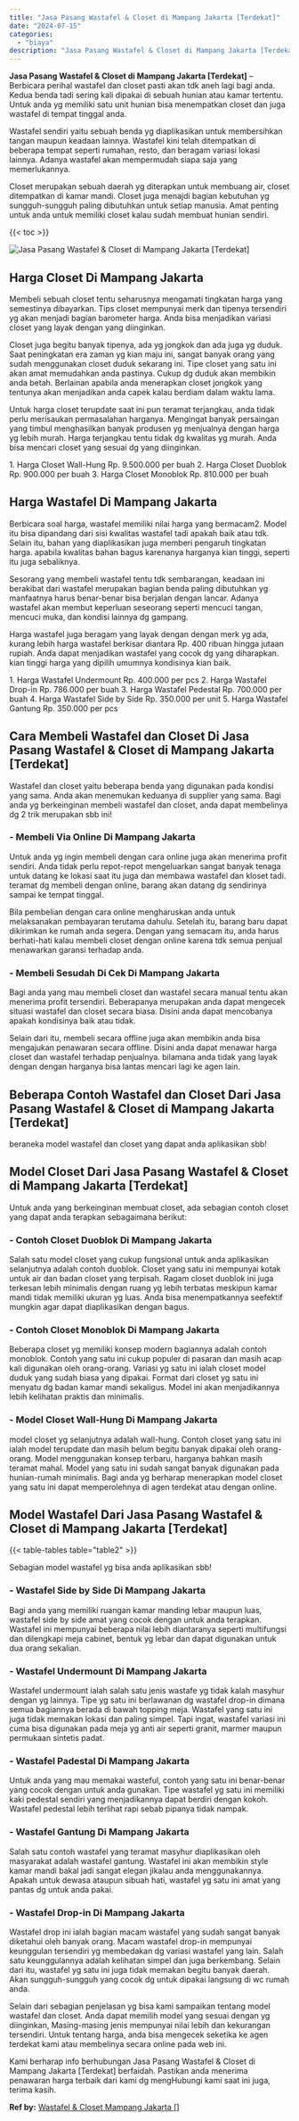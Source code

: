 ```yaml
---
title: "Jasa Pasang Wastafel & Closet di Mampang Jakarta [Terdekat]"
date: "2024-07-15"
categories: 
  - "biaya"
description: "Jasa Pasang Wastafel & Closet di Mampang Jakarta [Terdekat]. Kami berharap info berhubungan Jasa Pasang Wastafel & Closet di Mampang Jakarta [Terdekat] ber..."
---
```


**Jasa Pasang Wastafel & Closet di Mampang Jakarta \[Terdekat\]** – Berbicara perihal wastafel dan closet pasti akan tdk aneh lagi bagi anda. Kedua benda tadi sering kali dipakai di sebuah hunian atau kamar tertentu. Untuk anda yg memiliki satu unit hunian bisa menempatkan closet dan juga wastafel di tempat tinggal anda.

Wastafel sendiri yaitu sebuah benda yg diaplikasikan untuk membersihkan tangan maupun keadaan lainnya. Wastafel kini telah ditempatkan di beberapa tempat seperti rumahan, resto, dan beragam variasi lokasi lainnya. Adanya wastafel akan mempermudah siapa saja yang memerlukannya.

Closet merupakan sebuah daerah yg diterapkan untuk membuang air, closet ditempatkan di kamar mandi. Closet juga menajdi bagian kebutuhan yg sungguh-sungguh paling dibutuhkan untuk setiap manusia. Amat penting untuk anda untuk memiliki closet kalau sudah membuat hunian sendiri.

{{< toc >}}

![Jasa Pasang Wastafel & Closet di Mampang Jakarta [Terdekat]](/images/wastafel-closet-murah16.png)

## Harga Closet Di Mampang Jakarta

Membeli sebuah closet tentu seharusnya mengamati tingkatan harga yang semestinya dibayarkan. Tips closet mempunyai merk dan tipenya tersendiri yg akan menjadi bagian barometer harga. Anda bisa menjadikan variasi closet yang layak dengan yang diinginkan.

Closet juga begitu banyak tipenya, ada yg jongkok dan ada juga yg duduk. Saat peningkatan era zaman yg kian maju ini, sangat banyak orang yang sudah menggunakan closet duduk sekarang ini. Tipe closet yang satu ini akan amat memudahkan anda pastinya. Cukup dg duduk akan membikin anda betah. Berlainan apabila anda menerapkan closet jongkok yang tentunya akan menjadikan anda capek kalau berdiam dalam waktu lama.

Untuk harga closet terupdate saat ini pun teramat terjangkau, anda tidak perlu merisaukan permasalahan harganya. Mengingat banyak persaingan yang timbul menghasilkan banyak produsen yg menjualnya dengan harga yg lebih murah. Harga terjangkau tentu tidak dg kwalitas yg murah. Anda bisa mencari closet yang sesuai dg yang diinginkan.

1\. Harga Closet Wall-Hung Rp. 9.500.000 per buah 2. Harga Closet Duoblok Rp. 900.000 per buah 3. Harga Closet Monoblok Rp. 810.000 per buah

## Harga Wastafel Di Mampang Jakarta

Berbicara soal harga, wastafel memiliki nilai harga yang bermacam2. Model itu bisa dipandang dari sisi kwalitas wastafel tadi apakah baik atau tdk. Selain itu, bahan yang diaplikasikan juga memberi pengaruh tingkatan harga. apabila kwalitas bahan bagus karenanya harganya kian tinggi, seperti itu juga sebaliknya.

Sesorang yang membeli wastafel tentu tdk sembarangan, keadaan ini berakibat dari wastafel merupakan bagian benda paling dibutuhkan yg manfaatnya harus benar-benar bisa berjalan dengan lancar. Adanya wastafel akan membut keperluan seseorang seperti mencuci tangan, mencuci muka, dan kondisi lainnya dg gampang.

Harga wastafel juga beragam yang layak dengan dengan merk yg ada, kurang lebih harga wastafel berkisar diantara Rp. 400 ribuan hingga jutaan rupiah. Anda dapat menjadikan wastafel yang cocok dg yang diharapkan. kian tinggi harga yang dipilih umumnya kondisinya kian baik.

1\. Harga Wastafel Undermount Rp. 400.000 per pcs 2. Harga Wastafel Drop-in Rp. 786.000 per buah 3. Harga Wastafel Pedestal Rp. 700.000 per buah 4. Harga Wastafel Side by Side Rp. 350.000 per unit 5. Harga Wastafel Gantung Rp. 350.000 per pcs

## Cara Membeli Wastafel dan Closet Di Jasa Pasang Wastafel & Closet di Mampang Jakarta \[Terdekat\]

Wastafel dan closet yaitu beberapa benda yang digunakan pada kondisi yang sama. Anda akan menemukan keduanya di supplier yang sama. Bagi anda yg berkeinginan membeli wastafel dan closet, anda dapat membelinya dg 2 trik merupakan sbb ini!

### \- Membeli Via Online Di Mampang Jakarta

Untuk anda yg ingin membeli dengan cara online juga akan menerima profit sendiri. Anda tidak perlu repot-repot mengeluarkan sangat banyak tenaga untuk datang ke lokasi saat itu juga dan membawa wastafel dan kloset tadi. teramat dg membeli dengan online, barang akan datang dg sendirinya sampai ke tempat tinggal.

Bila pembelian dengan cara online mengharuskan anda untuk melaksanakan pembayaran terutama dahulu. Setelah itu, barang baru dapat dikirimkan ke rumah anda segera. Dengan yang semacam itu, anda harus berhati-hati kalau membeli closet dengan online karena tdk semua penjual menawarkan garansi terhadap anda.

### \- Membeli Sesudah Di Cek Di Mampang Jakarta

Bagi anda yang mau membeli closet dan wastafel secara manual tentu akan menerima profit tersendiri. Beberapanya merupakan anda dapat mengecek situasi wastafel dan closet secara biasa. Disini anda dapat mencobanya apakah kondisinya baik atau tidak.

Selain dari itu, membeli secara offline juga akan membikin anda bisa mengajukan penawaran secara offline. Disini anda dapat menawar harga closet dan wastafel terhadap penjualnya. bilamana anda tidak yang layak dengan dengan harganya bisa lantas mencari lagi ke agen lain.

## Beberapa Contoh Wastafel dan Closet Dari Jasa Pasang Wastafel & Closet di Mampang Jakarta \[Terdekat\]

beraneka model wastafel dan closet yang dapat anda aplikasikan sbb!

## Model Closet Dari Jasa Pasang Wastafel & Closet di Mampang Jakarta \[Terdekat\]

Untuk anda yang berkeinginan membuat closet, ada sebagian contoh closet yang dapat anda terapkan sebagaimana berikut:

### \- Contoh Closet Duoblok Di Mampang Jakarta

Salah satu model closet yang cukup fungsional untuk anda aplikasikan selanjutnya adalah contoh duoblok. Closet yang satu ini mempunyai kotak untuk air dan badan closet yang terpisah. Ragam closet duoblok ini juga terkesan lebih minimalis dengan ruang yg lebih terbatas meskipun kamar mandi tidak memiliki ukuran yg luas. Anda bisa menempatkannya seefektif mungkin agar dapat diaplikasikan dengan bagus.

### \- Contoh Closet Monoblok Di Mampang Jakarta

Beberapa closet yg memiliki konsep modern bagiannya adalah contoh monoblok. Contoh yang satu ini cukup populer di pasaran dan masih acap kali digunakan oleh orang-orang. Variasi yg satu ini ialah closet model duduk yang sudah biasa yang dipakai. Format dari closet yg satu ini menyatu dg badan kamar mandi sekaligus. Model ini akan menjadikannya lebih kelihatan praktis dan minimalis.

### \- Model Closet Wall-Hung Di Mampang Jakarta

model closet yg selanjutnya adalah wall-hung. Contoh closet yang satu ini ialah model terupdate dan masih belum begitu banyak dipakai oleh orang-orang. Model menggunakan konsep terbaru, harganya bahkan masih teramat mahal. Model yang satu ini sudah sangat banyak digunakan pada hunian-rumah minimalis. Bagi anda yg berharap menerapkan model closet yang satu ini dapat memperolehnya di agen terdekat atau dengan online.

## Model Wastafel Dari Jasa Pasang Wastafel & Closet di Mampang Jakarta \[Terdekat\]

{{< table-tables table="table2" >}}

Sebagian model wastafel yg bisa anda aplikasikan sbb!

### \- Wastafel Side by Side Di Mampang Jakarta

Bagi anda yang memiliki ruangan kamar manding lebar maupun luas, wastafel side by side amat yang cocok dengan untuk anda terapkan. Wastafel ini mempunyai beberapa nilai lebih diantaranya seperti multifungsi dan dilengkapi meja cabinet, bentuk yg lebar dan dapat digunakan untuk dua orang sekalian.

### \- Wastafel Undermount Di Mampang Jakarta

Wastafel undermount ialah salah satu jenis wastafe yg tidak kalah masyhur dengan yg lainnya. Tipe yg satu ini berlawanan dg wastafel drop-in dimana semua bagiannya berada di bawah topping meja. Wastafel yang satu ini juga tidak memakan lokasi dan paling simpel. Tapi ingat, wastafel variasi ini cuma bisa digunakan pada meja yg anti air seperti granit, marmer maupun permukaan sintetis padat.

### \- Wastafel Padestal Di Mampang Jakarta

Untuk anda yang mau memakai wasteful, contoh yang satu ini benar-benar yang cocok dengan untuk anda gunakan. Tipe wastafel yg satu ini memiliki kaki pedestal sendiri yang menjadikannya dapat berdiri dengan kokoh. Wastafel pedestal lebih terlihat rapi sebab pipanya tidak nampak.

### \- Wastafel Gantung Di Mampang Jakarta

Salah satu contoh wastafel yang teramat masyhur diaplikasikan oleh masyarakat adalah wastafel gantung. Wastafel ini akan membikin style kamar mandi bakal jadi sangat elegan jikalau anda menggunakannya. Apakah untuk dewasa ataupun sibuah hati, wastafel yg satu ini amat yang pantas dg untuk anda pakai.

### \- Wastafel Drop-in Di Mampang Jakarta

Wastafel drop ini ialah bagian macam wastafel yang sudah sangat banyak diketahui oleh banyak orang. Macam wastafel drop-in mempunyai keunggulan tersendiri yg membedakan dg variasi wastafel yang lain. Salah satu keunggulannya adalah kelihatan simpel dan juga berkembang. Selain dari itu, wastafel yg satu ini juga tidak memakan begitu banyak daerah. Akan sungguh-sungguh yang cocok dg untuk dipakai langsung di wc rumah anda.

Selain dari sebagian penjelasan yg bisa kami sampaikan tentang model wastafel dan closet. Anda dapat memilih model yang sesuai dengan yg diinginkan, Masing-masing jenis mempunyai nilai lebih dan kekurangan tersendiri. Untuk tentang harga, anda bisa mengecek seketika ke agen terdekat kami atau membelinya secara online pada web ini.

Kami berharap info berhubungan Jasa Pasang Wastafel & Closet di Mampang Jakarta \[Terdekat\] berfaidah. Pastikan anda menerima penawaran harga terbaik dari kami dg mengHubungi kami saat ini juga, terima kasih.

**Ref by:** [Wastafel & Closet Mampang Jakarta []](https://id.wikipedia.org/wiki/Wastafel)

